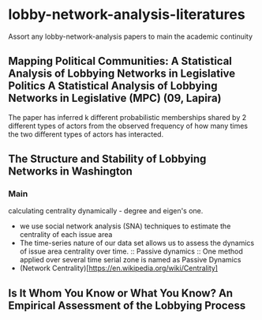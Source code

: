 # lobby-network-analysis-literatures
Assort any lobby-network-analysis papers to main the academic continuity


## Mapping Political Communities: A Statistical Analysis of Lobbying Networks in Legislative Politics A Statistical Analysis of Lobbying Networks in Legislative (MPC) (09, Lapira)

The paper has inferred k different probabilistic memberships shared by 2 different types of actors from the observed frequency of how many times the two different types of actors has interacted.

## The Structure and Stability of Lobbying Networks in Washington 
### Main 
calculating centrality dynamically - degree and eigen's one.

- we use social network analysis (SNA) techniques to estimate the centrality of each issue area
- The time-series nature of our data set allows us to assess the dynamics of issue area centrality over time.
:: Passive dynamics :: One method applied over several time serial zone is named as Passive Dynamics
- (Network Centrality)[https://en.wikipedia.org/wiki/Centrality]
## Is It Whom You Know or What You Know? An Empirical Assessment of the Lobbying Process

